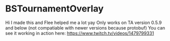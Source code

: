# BSTournamentOverlay
Hi I made this and Flee helped me a lot yay
Only works on TA version 0.5.9 and below (not compatiable with newer versions because protobuf)
You can see it working in action here:
https://www.twitch.tv/videos/1479799331
